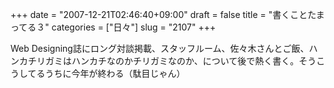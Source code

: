 +++
date = "2007-12-21T02:46:40+09:00"
draft = false
title = "書くことたまってる３"
categories = ["日々"]
slug = "2107"
+++

Web Designing誌にロング対談掲載、スタッフルーム、佐々木さんとご飯、ハンカチリガミはハンカチなのかチリガミなのか、について後で熱く書く。そうこうしてるうちに今年が終わる（駄目じゃん）
